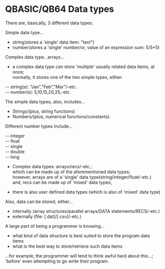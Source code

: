 # QBASIC/QB64 Data types

There are, basically, 3 different data types:   

Simple data type...  

- string(stores a 'single' data item: "text")  
- number(stores a 'single' number/or, value of an expression sum: 5/5*5)   

Complex data type...arrays...  

- a complex data type can store 'multiple' usually related data items, at once;    
  normally, it stores one of the two simple types, either:   

-- string(s): "Jan","Feb","Mar"/-etc.  
-- number(s): 5,10,15,20,25,-etc.    

The simple data types, also, includes...       

-  Strings/(plus, string functions)    
-  Numbers/(plus, numerical functions/constants)  

Different number types include...          

-- integer    
-- float  
-- single    
-- double  
-- long    

- Complex data types: arrays/recs/-etc.;  
  which can be made up of the aforementioned data types;  
  however, arrays are of a 'single' data type(string/integer/float/-etc.)      
  and, recs can be made up of 'mixed' data types;  
  
-  there is also user defined data types (which is also of 'mixed' data type)  

Also, data can be stored, either...

- internally (array structures/parallel arrays/DATA statements/RECS/-etc.)    
- externally (file: [.dat]/[.csv]/-etc.)  

A large part of being a programmer is knowing...  

- what kind of data structure is best suited to store the program data items     
- what is the best way to store/retrieve such data items   

...for example, the programmer will tend to think awful hard about this...;  
'before' even attempting to go write their program.  
  

